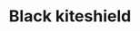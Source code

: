 ---
layout: item
title: Black kiteshield
item-id: 1195
datatable: true
id: 1195
name: "Black kiteshield"
monsters:
  - id: 2085
    name: "Ice giant"
    combat_level: 53
    wiki_url: "https://oldschool.runescape.wiki/w/Ice_giant#Level_53"
    drops:
      - quantity: "1"
        noted: false
        rarity: 0.0390625
    image: "https://oldschool.runescape.wiki/images/9/96/Ice_giant.png?20915"
---